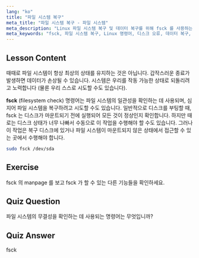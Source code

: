 ```yaml
---
lang: "ko"
title: "파일 시스템 복구"
meta_title: "파일 시스템 복구 - 파일 시스템"
meta_description: "Linux 파일 시스템 복구 및 데이터 복구를 위해 fsck 를 사용하는 방법을 배우세요. 이 필수 명령어를 사용하여 디스크 오류를 확인하고 수정하는 방법을 이해하세요. Linux 여정을 시작하세요!"
meta_keywords: "fsck, 파일 시스템 복구, Linux 명령어, 디스크 오류, 데이터 복구, Linux 튜토리얼, 초보자 가이드"
---
```


## Lesson Content

때때로 파일 시스템이 항상 최상의 상태를 유지하는 것은 아닙니다. 갑작스러운 종료가 발생하면 데이터가 손상될 수 있습니다. 시스템은 우리를 작동 가능한 상태로 되돌리려고 노력합니다 (물론 우리 스스로 시도할 수도 있습니다).

**fsck** (filesystem check) 명령어는 파일 시스템의 일관성을 확인하는 데 사용되며, 심지어 파일 시스템을 복구하려고 시도할 수도 있습니다. 일반적으로 디스크를 부팅할 때, fsck 는 디스크가 마운트되기 전에 실행되어 모든 것이 정상인지 확인합니다. 하지만 때로는 디스크 상태가 너무 나빠서 수동으로 이 작업을 수행해야 할 수도 있습니다. 그러나 이 작업은 복구 디스크에 있거나 파일 시스템이 마운트되지 않은 상태에서 접근할 수 있는 곳에서 수행해야 합니다.

```bash
sudo fsck /dev/sda
```

## Exercise

fsck 의 manpage 를 보고 fsck 가 할 수 있는 다른 기능들을 확인하세요.

## Quiz Question

파일 시스템의 무결성을 확인하는 데 사용되는 명령어는 무엇입니까?

## Quiz Answer

fsck
